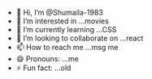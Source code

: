 - 👋 Hi, I’m @Shumaila-1983
- 👀 I’m interested in ...movies
- 🌱 I’m currently learning ...CSS
- 💞️ I’m looking to collaborate on ...react
- 📫 How to reach me ...msg me
- 😄 Pronouns: ...me
- ⚡ Fun fact: ...old

<!---
Shumaila-1983/Shumaila-1983 is a ✨ special ✨ repository because its `README.md` (this file) appears on your GitHub profile.
You can click the Preview link to take a look at your changes.
--->

